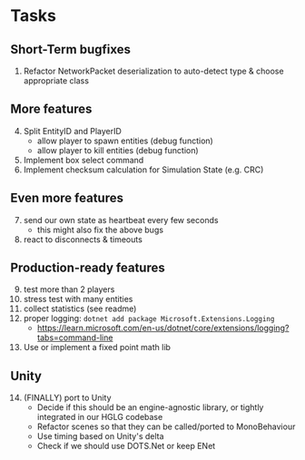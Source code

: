 # Tasks

## Short-Term bugfixes
1. Refactor NetworkPacket deserialization to auto-detect type & choose appropriate class

## More features
4. Split EntityID and PlayerID
   - allow player to spawn entities (debug function)
   - allow player to kill entities (debug function)
5. Implement box select command
6. Implement checksum calculation for Simulation State (e.g. CRC)

## Even more features
7. send our own state as heartbeat every few seconds
    - this might also fix the above bugs
8. react to disconnects & timeouts

## Production-ready features
9. test more than 2 players
10. stress test with many entities
11. collect statistics (see readme)
12. proper logging: `dotnet add package Microsoft.Extensions.Logging`
    - https://learn.microsoft.com/en-us/dotnet/core/extensions/logging?tabs=command-line
13. Use or implement a fixed point math lib

## Unity
14. (FINALLY) port to Unity
    - Decide if this should be an engine-agnostic library, or tightly integrated in our HGLG codebase
    - Refactor scenes so that they can be called/ported to MonoBehaviour
    - Use timing based on Unity's delta
    - Check if we should use DOTS.Net or keep ENet
